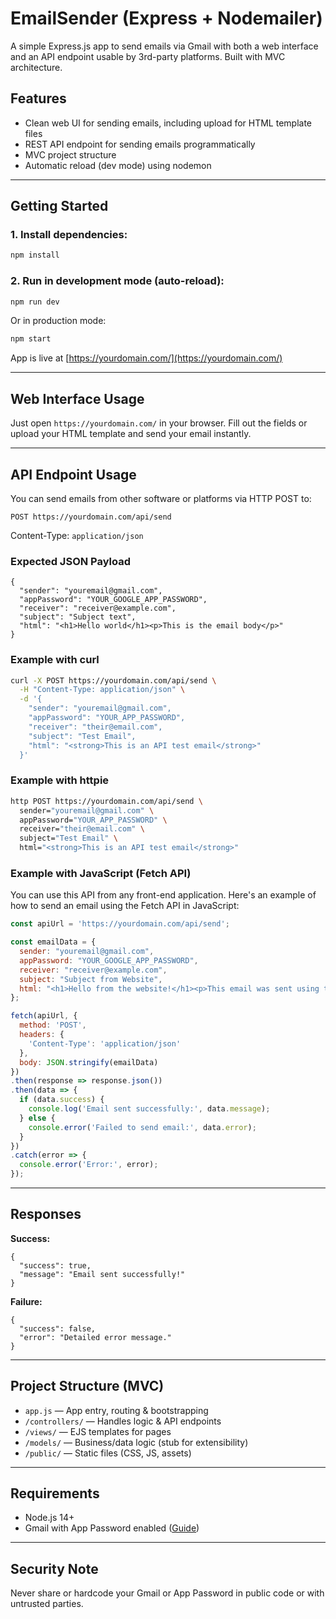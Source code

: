 # EmailSender (Express + Nodemailer)

A simple Express.js app to send emails via Gmail with both a web interface and an API endpoint usable by 3rd-party platforms. Built with MVC architecture.

## Features
- Clean web UI for sending emails, including upload for HTML template files
- REST API endpoint for sending emails programmatically
- MVC project structure
- Automatic reload (dev mode) using nodemon

---

## Getting Started

### 1. Install dependencies:
```bash
npm install
```

### 2. Run in development mode (auto-reload):
```bash
npm run dev
```

Or in production mode:
```bash
npm start
```

App is live at [https://yourdomain.com/](https://yourdomain.com/)

---

## Web Interface Usage
Just open `https://yourdomain.com/` in your browser. Fill out the fields or upload your HTML template and send your email instantly.

---

## API Endpoint Usage

You can send emails from other software or platforms via HTTP POST to:
```
POST https://yourdomain.com/api/send
```
Content-Type: `application/json`

### Expected JSON Payload
```
{
  "sender": "youremail@gmail.com",
  "appPassword": "YOUR_GOOGLE_APP_PASSWORD",
  "receiver": "receiver@example.com",
  "subject": "Subject text",
  "html": "<h1>Hello world</h1><p>This is the email body</p>"
}
```

### Example with curl
```bash
curl -X POST https://yourdomain.com/api/send \
  -H "Content-Type: application/json" \
  -d '{
    "sender": "youremail@gmail.com",
    "appPassword": "YOUR_APP_PASSWORD",
    "receiver": "their@email.com",
    "subject": "Test Email",
    "html": "<strong>This is an API test email</strong>"
  }'
```

### Example with httpie
```bash
http POST https://yourdomain.com/api/send \
  sender="youremail@gmail.com" \
  appPassword="YOUR_APP_PASSWORD" \
  receiver="their@email.com" \
  subject="Test Email" \
  html="<strong>This is an API test email</strong>"
```

### Example with JavaScript (Fetch API)
You can use this API from any front-end application. Here's an example of how to send an email using the Fetch API in JavaScript:

```javascript
const apiUrl = 'https://yourdomain.com/api/send';

const emailData = {
  sender: "youremail@gmail.com",
  appPassword: "YOUR_GOOGLE_APP_PASSWORD",
  receiver: "receiver@example.com",
  subject: "Subject from Website",
  html: "<h1>Hello from the website!</h1><p>This email was sent using the Fetch API.</p>"
};

fetch(apiUrl, {
  method: 'POST',
  headers: {
    'Content-Type': 'application/json'
  },
  body: JSON.stringify(emailData)
})
.then(response => response.json())
.then(data => {
  if (data.success) {
    console.log('Email sent successfully:', data.message);
  } else {
    console.error('Failed to send email:', data.error);
  }
})
.catch(error => {
  console.error('Error:', error);
});
```
---

## Responses
**Success:**
```
{
  "success": true,
  "message": "Email sent successfully!"
}
```
**Failure:**
```
{
  "success": false,
  "error": "Detailed error message."
}
```

---
## Project Structure (MVC)

- `app.js` — App entry, routing & bootstrapping
- `/controllers/` — Handles logic & API endpoints
- `/views/` — EJS templates for pages
- `/models/` — Business/data logic (stub for extensibility)
- `/public/` — Static files (CSS, JS, assets)

---

## Requirements
- Node.js 14+
- Gmail with App Password enabled ([Guide](https://support.google.com/accounts/answer/185833?hl=en))

---

## Security Note
Never share or hardcode your Gmail or App Password in public code or with untrusted parties.
